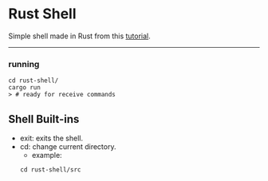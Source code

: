 # Rust Shell
Simple shell made in Rust from this [tutorial](https://www.joshmcguigan.com/blog/build-your-own-shell-rust/).

-----------------

### running
```shell
cd rust-shell/
cargo run
> # ready for receive commands
```

## Shell Built-ins
* exit: exits the shell.
* cd: change current directory. 
  * example: 
  ```shell
  cd rust-shell/src
  ```

